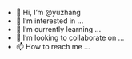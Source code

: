 - 👋 Hi, I’m @yuzhang
- 👀 I’m interested in ...
- 🌱 I’m currently learning ...
- 💞️ I’m looking to collaborate on ...
- 📫 How to reach me ...

<!---
Nihaozy/Nihaozy is a ✨ special ✨ repository because its `README.md` (this file) appears on your GitHub profile.
You can click the Preview link to take a look at your changes.
--->
